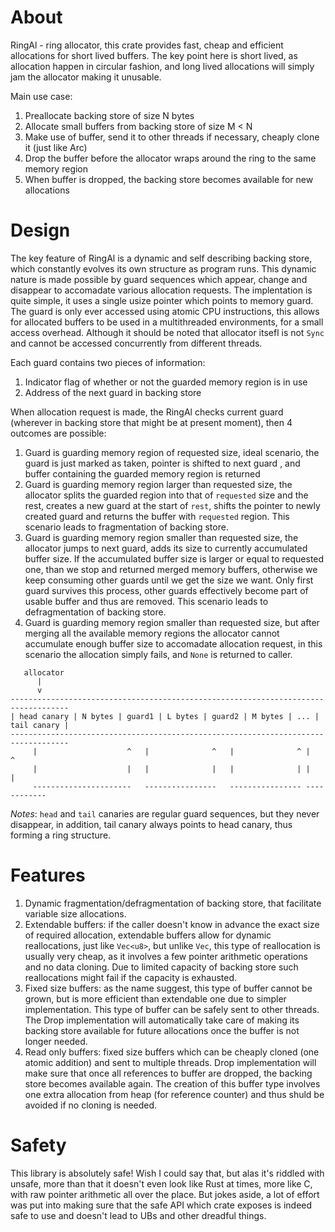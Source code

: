 # About
RingAl - ring allocator, this crate provides fast, cheap and efficient
allocations for short lived buffers. The key point here is short lived, as
allocation happen in circular fashion, and long lived allocations will simply
jam the allocator making it unusable.

Main use case:
1. Preallocate backing store of size N bytes
2. Allocate small buffers from backing store of size M < N
3. Make use of buffer, send it to other threads if necessary, cheaply clone it
   (just like Arc)
4. Drop the buffer before the allocator wraps around the ring to the same
   memory region
5. When buffer is dropped, the backing store becomes available for new
   allocations

# Design
The key feature of RingAl is a dynamic and self describing backing store, which
constantly evolves its own structure as program runs. This dynamic nature is
made possible by guard sequences which appear, change and disappear to
accomadate various allocation requests. The implentation is quite simple, it
uses a single usize pointer which points to memory guard. The guard is only
ever accessed using atomic CPU instructions, this allows for allocated buffers
to be used in a multithreaded environments, for a small access overhead.
Although it should be noted that allocator itsefl is not `Sync` and cannot be
accessed concurrently from different threads.

Each guard contains two pieces of information:
1. Indicator flag of whether or not the guarded memory region is in use
2. Address of the next guard in backing store

When allocation request is made, the RingAl checks current guard (wherever in
backing store that might be at present moment), then 4 outcomes are possible:
1. Guard is guarding memory region of requested size, ideal scenario, the guard
   is just marked as taken, pointer is shifted to next guard , and buffer
   containing the guarded memory region is returned
2. Guard is guarding memory region larger than requested size, the allocator
   splits the guarded region into that of `requested` size and the rest,
   creates a new guard at the start of `rest`, shifts the pointer to newly
   created guard and returns the buffer with `requested` region. This scenario
   leads to fragmentation of backing store.
3. Guard is guarding memory region smaller than requested size, the allocator
   jumps to next guard, adds its size to currently accumulated buffer size. If
   the accumulated buffer size is larger or equal to requested one, than we
   stop and returned merged memory buffers, otherwise we keep consuming other
   guards until we get the size we want. Only first guard survives this
   process, other guards effectively become part of usable buffer and thus are
   removed. This scenario leads to defragmentation of backing store.
4. Guard is guarding memory region smaller than requested size, but after
   merging all the available memory regions the allocator cannot accumulate
   enough buffer size to accomadate allocation request, in this scenario the
   allocation simply fails, and `None` is returned to caller.

```
   allocator
      |
      v
-----------------------------------------------------------------------------------
| head canary | N bytes | guard1 | L bytes | guard2 | M bytes | ... | tail canary |
-----------------------------------------------------------------------------------
     |                    ^   |              ^   |              ^ |          ^ 
     |                    |   |              |   |              | |          |
     ----------------------   ----------------   ---------------- ------------

```

_Notes_: `head` and `tail` canaries are regular guard sequences, but they never
disappear, in addition, tail canary always points to head canary, thus forming
a ring structure.

# Features
1. Dynamic fragmentation/defragmentation of backing store, that facilitate
   variable size allocations.
2. Extendable buffers: if the caller doesn't know in advance the exact size of
   required allocation, extendable buffers allow for dynamic reallocations,
   just like `Vec<u8>`, but unlike `Vec`, this type of reallocation is usually
   very cheap, as it involves a few pointer arithmetic operations and no data
   cloning. Due to limited capacity of backing store such reallocations might
   fail if the capacity is exhausted.
3. Fixed size buffers: as the name suggest, this type of buffer cannot be
   grown, but is more efficient than extendable one due to simpler
   implementation. This type of buffer can be safely sent to other threads. The
   Drop implementation will automatically take care of making its backing store
   available for future allocations once the buffer is not longer needed.
4. Read only buffers: fixed size buffers which can be cheaply cloned (one
   atomic addition) and sent to multiple threads. Drop implementation will make
   sure that once all references to buffer are dropped, the backing store
   becomes available again. The creation of this buffer type involves one extra
   allocation from heap (for reference counter) and thus shuld be avoided if no
   cloning is needed.

# Safety
This library is absolutely safe! Wish I could say that, but alas it's riddled
with unsafe, more than that it doesn't even look like Rust at times, more like
C, with raw pointer arithmetic all over the place. But jokes aside, a lot of
effort was put into making sure that the safe API which crate exposes is indeed
safe to use and doesn't lead to UBs and other dreadful things.
